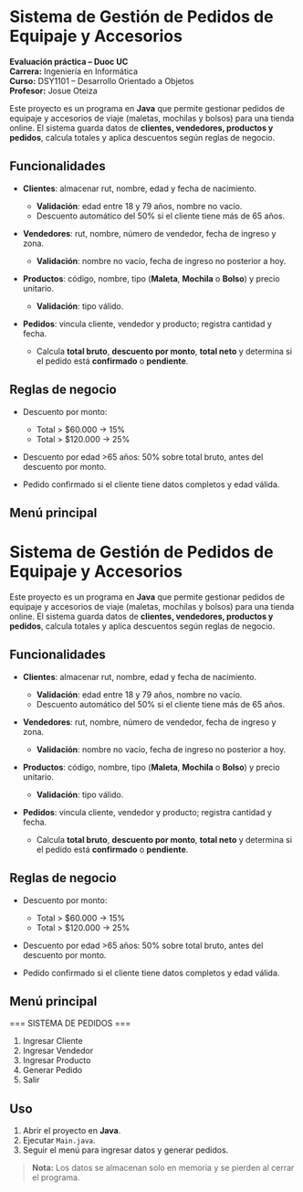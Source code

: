 # Sistema de Gestión de Pedidos de Equipaje y Accesorios


**Evaluación práctica – Duoc UC**  
**Carrera:** Ingeniería en Informática  
**Curso:** DSY1101 – Desarrollo Orientado a Objetos  
**Profesor:** Josue Oteiza  


Este proyecto es un programa en **Java** que permite gestionar pedidos de equipaje y accesorios de viaje (maletas, mochilas y bolsos) para una tienda online. El sistema guarda datos de **clientes, vendedores, productos y pedidos**, calcula totales y aplica descuentos según reglas de negocio.

## Funcionalidades

- **Clientes**: almacenar rut, nombre, edad y fecha de nacimiento.  
  - **Validación**: edad entre 18 y 79 años, nombre no vacío.  
  - Descuento automático del 50% si el cliente tiene más de 65 años.

- **Vendedores**: rut, nombre, número de vendedor, fecha de ingreso y zona.  
  - **Validación**: nombre no vacío, fecha de ingreso no posterior a hoy.

- **Productos**: código, nombre, tipo (**Maleta**, **Mochila** o **Bolso**) y precio unitario.  
  - **Validación**: tipo válido.

- **Pedidos**: vincula cliente, vendedor y producto; registra cantidad y fecha.  
  - Calcula **total bruto**, **descuento por monto**, **total neto** y determina si el pedido está **confirmado** o **pendiente**.

## Reglas de negocio

- Descuento por monto:  
  - Total > $60.000 → 15%  
  - Total > $120.000 → 25%  

- Descuento por edad >65 años: 50% sobre total bruto, antes del descuento por monto.  
- Pedido confirmado si el cliente tiene datos completos y edad válida.

## Menú principal
# Sistema de Gestión de Pedidos de Equipaje y Accesorios

Este proyecto es un programa en **Java** que permite gestionar pedidos de equipaje y accesorios de viaje (maletas, mochilas y bolsos) para una tienda online. El sistema guarda datos de **clientes, vendedores, productos y pedidos**, calcula totales y aplica descuentos según reglas de negocio.

## Funcionalidades

- **Clientes**: almacenar rut, nombre, edad y fecha de nacimiento.  
  - **Validación**: edad entre 18 y 79 años, nombre no vacío.  
  - Descuento automático del 50% si el cliente tiene más de 65 años.

- **Vendedores**: rut, nombre, número de vendedor, fecha de ingreso y zona.  
  - **Validación**: nombre no vacío, fecha de ingreso no posterior a hoy.

- **Productos**: código, nombre, tipo (**Maleta**, **Mochila** o **Bolso**) y precio unitario.  
  - **Validación**: tipo válido.

- **Pedidos**: vincula cliente, vendedor y producto; registra cantidad y fecha.  
  - Calcula **total bruto**, **descuento por monto**, **total neto** y determina si el pedido está **confirmado** o **pendiente**.

## Reglas de negocio

- Descuento por monto:  
  - Total > $60.000 → 15%  
  - Total > $120.000 → 25%  

- Descuento por edad >65 años: 50% sobre total bruto, antes del descuento por monto.  
- Pedido confirmado si el cliente tiene datos completos y edad válida.

## Menú principal
=== SISTEMA DE PEDIDOS ===

1. Ingresar Cliente
2. Ingresar Vendedor
3. Ingresar Producto
4. Generar Pedido
5. Salir

## Uso

1. Abrir el proyecto en **Java**.  
2. Ejecutar `Main.java`.  
3. Seguir el menú para ingresar datos y generar pedidos.

> **Nota:** Los datos se almacenan solo en memoria y se pierden al cerrar el programa.


